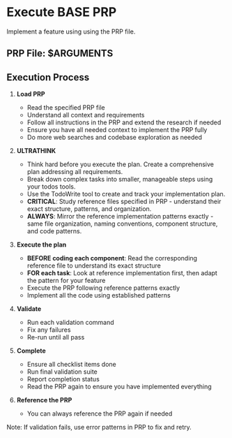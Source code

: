 # Execute BASE PRP

Implement a feature using using the PRP file.

## PRP File: $ARGUMENTS

## Execution Process

1. **Load PRP**
    - Read the specified PRP file
    - Understand all context and requirements
    - Follow all instructions in the PRP and extend the research if needed
    - Ensure you have all needed context to implement the PRP fully
    - Do more web searches and codebase exploration as needed

2. **ULTRATHINK**
    - Think hard before you execute the plan. Create a comprehensive plan
      addressing all requirements.
    - Break down complex tasks into smaller, manageable steps using your todos
      tools.
    - Use the TodoWrite tool to create and track your implementation plan.
    - **CRITICAL**: Study reference files specified in PRP - understand their
      exact structure, patterns, and organization.
    - **ALWAYS**: Mirror the reference implementation patterns exactly - same
      file organization, naming conventions, component structure, and code
      patterns.

3. **Execute the plan**
    - **BEFORE coding each component**: Read the corresponding reference file to
      understand its exact structure
    - **FOR each task**: Look at reference implementation first, then adapt the
      pattern for your feature
    - Execute the PRP following reference patterns exactly
    - Implement all the code using established patterns

4. **Validate**
    - Run each validation command
    - Fix any failures
    - Re-run until all pass

5. **Complete**
    - Ensure all checklist items done
    - Run final validation suite
    - Report completion status
    - Read the PRP again to ensure you have implemented everything

6. **Reference the PRP**
    - You can always reference the PRP again if needed

Note: If validation fails, use error patterns in PRP to fix and retry.
